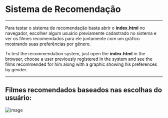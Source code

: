 # Sistema de Recomendação
---

Para testar o sistema de recomendação basta abrir o  **index.html** no navegador, escolher algum usuário  previamente cadastrado no sistema e ver os filmes recomendados para ele juntamente com um gráfico mostrando suas preferências por gênero.

To test the recommendation system, just open the **index.html** in the browser, choose a user previously registered in the system and see the films recommended for him along with a graphic showing his preferences by gender.

---

## Filmes recomendados baseados nas escolhas do usuário:
![image](https://user-images.githubusercontent.com/57011185/112774505-4b2c4100-9010-11eb-8723-00aa858ec521.png)


